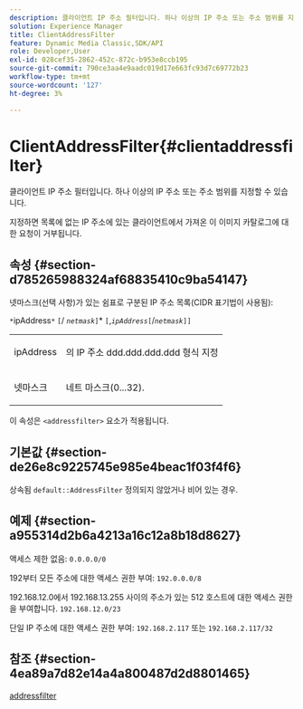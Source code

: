 ```yaml
---
description: 클라이언트 IP 주소 필터입니다. 하나 이상의 IP 주소 또는 주소 범위를 지정할 수 있습니다.
solution: Experience Manager
title: ClientAddressFilter
feature: Dynamic Media Classic,SDK/API
role: Developer,User
exl-id: 028cef35-2862-452c-872c-b953e8ccb195
source-git-commit: 790ce3aa4e9aadc019d17e663fc93d7c69772b23
workflow-type: tm+mt
source-wordcount: '127'
ht-degree: 3%

---
```


# ClientAddressFilter{#clientaddressfilter}

클라이언트 IP 주소 필터입니다. 하나 이상의 IP 주소 또는 주소 범위를 지정할 수 있습니다.

지정하면 목록에 없는 IP 주소에 있는 클라이언트에서 가져온 이 이미지 카탈로그에 대한 요청이 거부됩니다.

## 속성 {#section-d785265988324af68835410c9ba54147}

넷마스크(선택 사항)가 있는 쉼표로 구분된 IP 주소 목록(CIDR 표기법이 사용됨):

`*`ipAddress`*` `[`/ *`netmask`*`]`* `[`,*`ipAddress`*`[`/*`netmask`*`]]`

<table id="simpletable_9F82BB0D42A9434883F2F70A2A92898C"> 
 <tr class="strow"> 
  <td class="stentry"> <p><span class="varname"> ipAddress</span> </p> </td> 
  <td class="stentry"> <p>의 IP 주소 <span class="varname"> ddd.ddd.ddd.ddd</span> 형식 지정 </p></td> 
 </tr> 
 <tr class="strow"> 
  <td class="stentry"> <p><span class="varname"> 넷마스크</span> </p></td> 
  <td class="stentry"> <p>네트 마스크(0...32). </p></td> 
 </tr> 
</table>

이 속성은 `<addressfilter>` 요소가 적용됩니다.

## 기본값 {#section-de26e8c9225745e985e4beac1f03f4f6}

상속됨 `default::AddressFilter` 정의되지 않았거나 비어 있는 경우.

## 예제 {#section-a955314d2b6a4213a16c12a8b18d8627}

액세스 제한 없음: `0.0.0.0/0`

192부터 모든 주소에 대한 액세스 권한 부여: `192.0.0.0/8`

192.168.12.0에서 192.168.13.255 사이의 주소가 있는 512 호스트에 대한 액세스 권한을 부여합니다. `192.168.12.0/23`

단일 IP 주소에 대한 액세스 권한 부여: `192.168.2.117` 또는 `192.168.2.117/32`

## 참조 {#section-4ea89a7d82e14a4a800487d2d8801465}

[addressfilter](../../../../../is-api/image-catalog/image-serving-api-ref/c-image-catalog-reference/c-rule-set-reference/r-addressfilter-rule.md#reference-48c369f56ecd4034b410da5a94a9dfd1)
